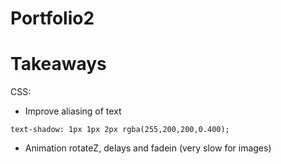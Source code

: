 # Portfolio2

# Takeaways

CSS:
 - Improve aliasing of text
```
text-shadow: 1px 1px 2px rgba(255,200,200,0.400);
```
 - Animation rotateZ, delays and fadein (very slow for images)
 
